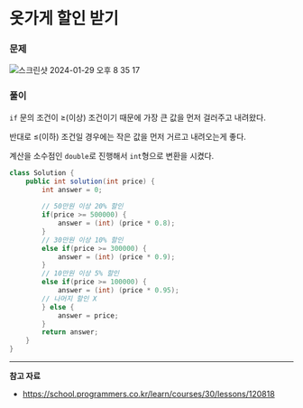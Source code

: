 # 옷가게 할인 받기

### 문제

![스크린샷 2024-01-29 오후 8 35 17](https://github.com/Heo-y-y/development-blog/assets/112863029/406065c9-a1b5-4158-b774-e9afce4553a7)

### 풀이

`if` 문의 조건이 ≥(이상) 조건이기 때문에 가장 큰 값을 먼저 걸러주고 내려왔다.

반대로 ≤(이하) 조건일 경우에는 작은 값을 먼저 거르고 내려오는게 좋다.

계산을 소수점인 `double`로 진행해서 `int`형으로 변환을 시켰다.

```java
class Solution {
    public int solution(int price) {
        int answer = 0;
        
        // 50만원 이상 20% 할인
        if(price >= 500000) {
            answer = (int) (price * 0.8);
        } 
        // 30만원 이상 10% 할인
        else if(price >= 300000) {
            answer = (int) (price * 0.9);
        }
        // 10만원 이상 5% 할인
        else if(price >= 100000) {
            answer = (int) (price * 0.95);
        // 나머지 할인 X
        } else {
            answer = price;
        }
        return answer;
    }
}
```

---

**참고 자료**

- <https://school.programmers.co.kr/learn/courses/30/lessons/120818>
